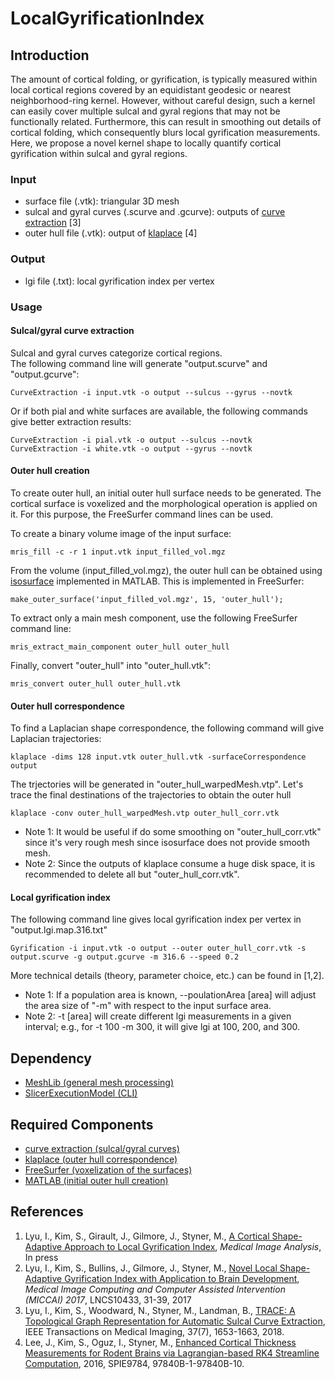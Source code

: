 # LocalGyrificationIndex

## Introduction
The amount of cortical folding, or gyrification, is typically measured within local cortical regions covered by an equidistant geodesic or nearest neighborhood-ring kernel. However, without careful design, such a kernel can easily cover multiple sulcal and gyral regions that may not be functionally related. Furthermore, this can result in smoothing out details of cortical folding, which consequently blurs local gyrification measurements. Here, we propose a novel kernel shape to locally quantify cortical gyrification within sulcal and gyral regions.
### Input
* surface file (.vtk): triangular 3D mesh
* sulcal and gyral curves (.scurve and .gcurve): outputs of <a href="https://github.com/ilwoolyu/CurveExtraction">curve extraction</a> [3]
* outer hull file (.vtk): output of <a href="https://github.com/ilwoolyu/klaplace">klaplace</a> [4]
### Output
* lgi file (.txt): local gyrification index per vertex
### Usage
#### Sulcal/gyral curve extraction
Sulcal and gyral curves categorize cortical regions. <br />
The following command line will generate "output.scurve" and "output.gcurve":<br />
```
CurveExtraction -i input.vtk -o output --sulcus --gyrus --novtk
```
Or if both pial and white surfaces are available, the following commands give better extraction results:<br />
```
CurveExtraction -i pial.vtk -o output --sulcus --novtk
CurveExtraction -i white.vtk -o output --gyrus --novtk
```
#### Outer hull creation
To create outer hull, an initial outer hull surface needs to be generated. The cortical surface is voxelized and the morphological operation is applied on it. For this purpose, the FreeSurfer command lines can be used.<br />

To create a binary volume image of the input surface:<br />
```
mris_fill -c -r 1 input.vtk input_filled_vol.mgz
```
From the volume (input_filled_vol.mgz), the outer hull can be obtained using <a href="https://www.mathworks.com/help/matlab/ref/isosurface.html">isosurface</a> implemented in MATLAB. This is implemented in FreeSurfer:<br />
```
make_outer_surface('input_filled_vol.mgz', 15, 'outer_hull');
```
To extract only a main mesh component, use the following FreeSurfer command line:<br />
```
mris_extract_main_component outer_hull outer_hull
```
Finally, convert "outer_hull" into "outer_hull.vtk":<br />
```
mris_convert outer_hull outer_hull.vtk
```
#### Outer hull correspondence
To find a Laplacian shape correspondence, the following command will give Laplacian trajectories:<br />
```
klaplace -dims 128 input.vtk outer_hull.vtk -surfaceCorrespondence output
```
The trjectories will be generated in "outer_hull_warpedMesh.vtp".
Let's trace the final destinations of the trajectories to obtain the outer hull<br />
```
klaplace -conv outer_hull_warpedMesh.vtp outer_hull_corr.vtk
```
* Note 1: It would be useful if do some smoothing on "outer_hull_corr.vtk" since it's very rough mesh since isosurface does not provide smooth mesh.
* Note 2: Since the outputs of klaplace consume a huge disk space, it is recommended to delete all but "outer_hull_corr.vtk".<br />
#### Local gyrification index
The following command line gives local gyrification index per vertex in "output.lgi.map.316.txt"
```
Gyrification -i input.vtk -o output --outer outer_hull_corr.vtk -s output.scurve -g output.gcurve -m 316.6 --speed 0.2
```
More technical details (theory, parameter choice, etc.) can be found in [1,2].<br />
* Note 1: If a population area is known, --poulationArea [area] will adjust the area size of "-m" with respect to the input surface area.
* Note 2: -t [area] will create different lgi measurements in a given interval; e.g., for -t 100 -m 300, it will give lgi at 100, 200, and 300.
## Dependency
* <a href="https://github.com/ilwoolyu/MeshLib">MeshLib (general mesh processing)</a><br />
* <a href="https://github.com/ilwoolyu/SlicerExecutionModel">SlicerExecutionModel (CLI)</a>

## Required Components
* <a href="https://github.com/ilwoolyu/SlicerExecutionModel">curve extraction (sulcal/gyral curves)</a>
* <a href="https://github.com/ilwoolyu/klaplace">klaplace (outer hull correspondence)</a>
* <a href="https://surfer.nmr.mgh.harvard.edu/">FreeSurfer (voxelization of the surfaces)</a>
* <a href="https://www.mathworks.com/products/matlab.html">MATLAB (initial outer hull creation)</a>

## References
<ol>
<li>Lyu, I., Kim, S., Girault, J., Gilmore, J., Styner, M., <a href="https://doi.org/10.1016/j.media.2018.06.009">A Cortical Shape-Adaptive Approach to Local Gyrification Index</a>, <i>Medical Image Analysis</i>, In press
<li>Lyu, I., Kim, S., Bullins, J., Gilmore, J., Styner, M., <a href="http://dx.doi.org/10.1007/978-3-319-66182-7_4">Novel Local Shape-Adaptive Gyrification Index with Application to Brain Development</a>, <i>Medical Image Computing and Computer Assisted Intervention (MICCAI) 2017</i>, LNCS10433, 31-39, 2017
<li>Lyu, I., Kim, S., Woodward, N., Styner, M., Landman, B., <a href="http://dx.doi.org/10.1109/TMI.2017.2787589">TRACE: A Topological Graph Representation for Automatic Sulcal Curve Extraction</a>, IEEE Transactions on Medical Imaging, 37(7), 1653-1663, 2018.</li>
<li>Lee, J., Kim, S., Oguz, I., Styner, M., <a href="http://dx.doi.org/10.1117/12.2216420">Enhanced Cortical Thickness Measurements for Rodent Brains via Lagrangian-based RK4 Streamline Computation</a>, 2016, SPIE9784, 97840B-1-97840B-10.
</ol>
